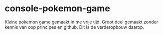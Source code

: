 # console-pokemon-game
Kleine pokemon game gemaakt in me vrije tijd. Groot deel gemaakt zonder kennis van oop principes en github. Dit is de verderopbouw daarop.
